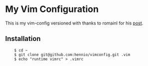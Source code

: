 # My Vim Configuration

This is my vim-config versioned with thanks to romainl for his [post](https://stackoverflow.com/a/18203545).


## Installation

		$ cd ~
		$ git clone git@github.com:hennio/vimconfig.git .vim
		$ echo "runtime vimrc" > .vimrc
